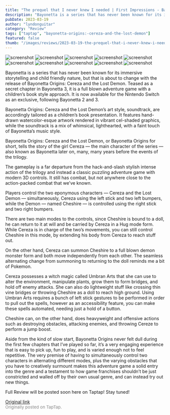 ```yaml
---
title: "The prequel that I never knew I needed | First Impressions - Bayonetta Origins"
description: "Bayonetta is a series that has never been known for its immersive storytelling and child friendly nature, but that is about to change with the release of Bayonetta Origins: Cereza and the Lost Demon. Teased as a secret chapter in Bayonetta 3, it is a full blown adventure game with a children’s book style approach. It is now available for the Nintendo Switch as an exclusive, following Bayonetta 2 and 3."
pubDate: 2023-03-19
author: "lyndonguitar"
category: "Review"
tags: ["taptap", "bayonetta-origins:-cereza-and-the-lost-demon"]
featured: false
thumb: "/images/reviews/2023-03-19-the-prequel-that-i-never-knew-i-needed--first-impressions---bayonetta-origins-0.avif"
---
```


<div class="gallery">
  <img src="/images/reviews/2023-03-19-the-prequel-that-i-never-knew-i-needed--first-impressions---bayonetta-origins-0.avif" alt="screenshot" />
  <img src="/images/reviews/2023-03-19-the-prequel-that-i-never-knew-i-needed--first-impressions---bayonetta-origins-1.avif" alt="screenshot" />
  <img src="/images/reviews/2023-03-19-the-prequel-that-i-never-knew-i-needed--first-impressions---bayonetta-origins-2.avif" alt="screenshot" />
  <img src="/images/reviews/2023-03-19-the-prequel-that-i-never-knew-i-needed--first-impressions---bayonetta-origins-3.avif" alt="screenshot" />
  <img src="/images/reviews/2023-03-19-the-prequel-that-i-never-knew-i-needed--first-impressions---bayonetta-origins-4.avif" alt="screenshot" />
  <img src="/images/reviews/2023-03-19-the-prequel-that-i-never-knew-i-needed--first-impressions---bayonetta-origins-5.avif" alt="screenshot" />
  <img src="/images/reviews/2023-03-19-the-prequel-that-i-never-knew-i-needed--first-impressions---bayonetta-origins-6.avif" alt="screenshot" />
  <img src="/images/reviews/2023-03-19-the-prequel-that-i-never-knew-i-needed--first-impressions---bayonetta-origins-7.avif" alt="screenshot" />
  <img src="/images/reviews/2023-03-19-the-prequel-that-i-never-knew-i-needed--first-impressions---bayonetta-origins-8.avif" alt="screenshot" />
  <img src="/images/reviews/2023-03-19-the-prequel-that-i-never-knew-i-needed--first-impressions---bayonetta-origins-9.avif" alt="screenshot" />
</div>

Bayonetta is a series that has never been known for its immersive storytelling and child friendly nature, but that is about to change with the release of Bayonetta Origins: Cereza and the Lost Demon. Teased as a secret chapter in Bayonetta 3, it is a full blown adventure game with a children’s book style approach. It is now available for the Nintendo Switch as an exclusive, following Bayonetta 2 and 3.

Bayonetta Origins: Cereza and the Lost Demon’s art style, soundtrack, are accordingly tailored as a children’s book presentation. It features hand-drawn watercolor-esque artwork rendered in vibrant cel-shaded graphics, while the soundtrack is a mix of whimsical, lighthearted, with a faint touch of Bayonetta’s music style.

Bayonetta Origins: Cereza and the Lost Demon, or Bayonetta Origins for short, tells the story of the girl Cereza — the main character of the series — also known as Bayonetta later on, many, many years before the events of the trilogy.

The gameplay is a far departure from the hack-and-slash stylish intense action of the trilogy and instead a classic puzzling adventure game with modern 3D controls. It still has combat, but not anywhere close to the action-packed combat that we’ve known.

Players control the two eponymous characters — Cereza and the Lost Demon — simultaneously, Cereza using the left stick and two left bumpers, while the Demon — named Cheshire — is controlled using the right stick and two right bumpers.

There are two main modes to the controls, since Cheshire is bound to a doll, he can return to it at will and be carried by Cereza in a Hug mode form. While Cereza is in charge of the two’s movements, you can still control Cheshire in this mode, by extending his body from Cereza to reach stuff out.

On the other hand, Cereza can summon Cheshire to a full blown demon monster form and both move independently from each other. The seamless alternating change from summoning to returning to the doll reminds me a bit of Pokemon.

Cereza possesses a witch magic called Umbran Arts that she can use to alter the environment, manipulate plants, grow them to form bridges, and hold off enemy attacks. She can also do lightweight stuff like crossing thin vine bridges or throwing Cheshire as a doll to reach high ground. Using Umbran Arts requires a bunch of left stick gestures to be performed in order to pull out the spells, however as an accessibility feature, you can make these spells automated, needing just a hold of a button.

Cheshire can, on the other hand, does heavyweight and offensive actions such as destroying obstacles, attacking enemies, and throwing Cereze to perform a jump boost.

Aside from the kind of slow start, Bayonetta Origins never felt dull during the first few chapters that I’ve played so far, it’s a very engaging experience that is easy to pick up, fun to play, and is varied enough not to feel repetitive. The very premise of having to simultaneously control two characters in alternating different modes, plus the varying obstacles that you have to creatively surmount makes this adventure game a solid entry into the genre and a testament to how game franchises shouldn’t be just constricted and walled off by their own usual genre, and can instead try out new things.

Full Review will be posted soon here on Taptap! Stay tuned!

[Original link](https://www.taptap.io/post/4839168)<br><span style="font-size: 0.95em; color: #888;">Originally posted on TapTap.</span>
